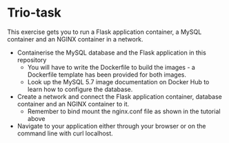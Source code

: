 # Trio-task

This exercise gets you to run a Flask application container, a MySQL container and an NGINX container in a network.

* Containerise the MySQL database and the Flask application in this repository
    - You will have to write the Dockerfile to build the images - a Dockerfile template has been provided for both images.
    - Look up the MySQL 5.7 image documentation on Docker Hub to learn how to configure the database.
* Create a network and connect the Flask application container, database container and an NGINX container to it.
    - Remember to bind mount the nginx.conf file as shown in the tutorial above
* Navigate to your application either through your browser or on the command line with curl localhost.
